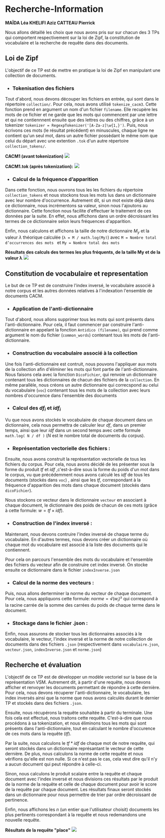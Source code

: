 # Recherche-Information
**MAÏDA Léa
KHELIFI Aziz
CATTEAU Pierrick**

Nous allons détaillé les choix que nous avons pris sur sur chacun des 3 TPs qui comportent respectivement sur la loi de Zipf, la constitution de vocabulaire et la recherche de requête dans des documents.

## Loi de Zipf
L'objectif de ce TP est de mettre en pratique la loi de Zipf en manipulant une collection de documents.
- ### Tokenisation des fichiers

Tout d'abord, nous devons découper les fichiers en entrée, qui sont dans le répertoire `collection/`. Pour cela, nous avons utilisé `tokenize_cacm3`. Cette fonction prend en argument un nom d'un fichier `filename`. Elle recupère les mots de ce fichier et ne garde que les mots qui commencent par une lettre et qui ne contiennnent ensuite que des lettres ou des chiffres, grâce à un tokenizer `tokenizer = RegexpTokenizer('[A-Za-z]\w{1,}')`. Puis, nous écrivons ces mots (le résultat précédent) en minuscules, chaque ligne ne contient qu'un seul mot, dans un autre fichier possèdant le même nom que celui du départ avec une extention `.tok` d'un autre répertoire `collection_tokens/`.

__CACM1 (avant tokenization)__
![](https://cdn.discordapp.com/attachments/689438068566261848/1097488462141198397/Capture_decran_du_2023-04-14_01-37-02.png)

__CACM1.tok (après tokenization):__
![](https://cdn.discordapp.com/attachments/689438068566261848/1097488461507854447/Capture_decran_du_2023-04-13_18-16-22.png)


- ### Calcul de la fréquence d’apparition 
Dans cette fonction, nous ouvrons tous les les fichiers du répertoire `collection_tokens` et nous stockons tous les mots lus dans un dictionnaire avec leur nombre d'occurrence. Autrement dit, si un mot existe déjà dans ce dictionnaire, nous incrémentons sa valeur, sinon nous l'ajoutons au dictionnaire.
Cette fonction nous facilite d'effectuer le traitement de ces données par la suite. En effet, nous affichons dans un ordre décroissant les termes de ce dictionnaire selon leurs fréquences d'apparition.

Enfin, nous calculons et affichons la taille de notre dictionnaire $M_y$ et la valeur $λ$ théorique calculée (`λ = M / math.log(My)`) avec `M = Nombre total d’occurrences des mots ` et `My = Nombre total des mots`

__Résultats des calculs des termes les plus fréquents, de la taille My et de la valeur λ__
![](https://cdn.discordapp.com/attachments/689438068566261848/1097488461822439545/Capture_decran_du_2023-04-14_01-36-30.png)


## Constitution de vocabulaire et representation
Le but de ce TP est de construire l'index inversé, le vocabulaire associé à notre corpus et les autres données relatives à l'indexation l'ensemble de documents CACM.
- ### Application de l'anti-dictionnaire
Tout d'abord, nous allons supprimer tous les mots qui sont présents dans l'anti-dictionnaire. Pour cela, il faut commencer par construire l'anti-dictionnaire en appelant la fonction `Antidico (filename)`, qui prend comme argument le nom du fichier (`common_words`) contenant tous les mots de l'anti-dictionnaire. 


- ### Construction du vocabulaire associé à la collection

Une fois l'anti-dictionnaire est contruit, nous pouvons l'appliquer aux mots de la collection afin d'éliminer les mots qui font partie de l'anti-dictionnaire. Nous faisons cela avec la fonction `DicoFichier`, qui renvoie un dictionnaire contenant tous les dictionnaires de chacun des fichiers de la `collection`.
En même parallèle, nous créons un autre dictionnaire qui correcspond au celui du vocabulaire (`voc`) contenant tous les mots de la collection avec leurs nombres d'occurence dans l'ensemble des documents

- ### Calcul des $df_i$ et $idf_i$
Vu que nous avons stockés le vocabulaire de chaque document dans un dictionnaire, cela nous permettra de calculer leur $df$, dans un premier temps, ainsi que leur $idf$ dans un second temps avec cette formule `math.log( N / df )` ($N$ est le nombre total de documents du corpus).

- ### Représentation vectorielle des fichiers : 
Ensuite, nous avons construit la représentation vectorielle de tous les fichiers du corpus. Pour cela, nous avons décidé de les présenter sous la forme du produit $tf$ et $idf$ ,c'est-à-dire sous la forme du poids d'un mot dans le corpus, vu que précédemment nous avons calculé les $idf$ de tous les documents (stockés dans `voc`) , ainsi que les $tf$, correspondant à la fréquence d'apparition des mots dans chaque document (stockés dans `dicoFichier`).

Nous stockons ce vecteur dans le dictionnaire `vecteur` en associant à chaque document, le dictionnaire des poids de chacun de ces mots (grâce à cette formule: $w = tf \times idf$).

- ### Construction de l'index inversé :

Maintenant, nous devons contruire l'index inversé de chaque terme du vocabulaire. En d'autres termes, nous devons créer un dictionnaire où chaque mot du vocabulaire est associé à la liste des documents qui le contiennent.

 Pour cela on parcours l'ensemble des mots du vocabulaire et l'ensemble des fichiers du vecteur afin de construire cet index inversé. On stocke ensuite ce dictionnaire dans le fichier `indexInverse.json`


- ### Calcul de la norme des vecteurs :

Puis, nous allons derterminer la norme du vecteur de chaque document. Pour cela, nous appliquons cette formule: $norme = √(w_i)²$ qui correspond à la racine carrée de la somme des carrées du poids de chaque terme dans le document.


 - ### Stockage dans le fichier .json :

Enfin, nous assurons de stocker tous les dictionnaires associés à le vocabulaire, le vecteur, l'index inversé et la norme de notre collection de documents dans des fichiers `.json` (respectivement dans `vocabulaire.json`, `vecteur.json`, `indexInverse.json` et `norme.json`)


## Recherche et évaluation

L'objectif de ce TP est de développer un modèle vectoriel sur la base de la représentation VSM.  Autrement dit, à partir d'une requête, nous devons afficher et renvoyer les documents permettant de répondre à cette dernière.
Pour cela, nous devons récuperer l'anti-dictionnaire, le vocabulaire, les index inversés ainsi que la norme que nous avons calculés durant le dernier TP et stockés dans des fichiers `.json`. 

Ensuite, nous récupérons la requête souhaitée à partir du terminale. Une fois cela est effectué, nous traitons cette requête. C'est-à-dire que nous procédons à sa tokenization, et nous éliminons tous les mots qui sont présents dans l'anti-dictionnaire, tout en calculant le nombre d'occurence de ces mots dans la requête ($tf$).

Par la suite, nous calculons le $tf*idf$ de chaque mot de notre requête, qui seront stockés dans un dictionnaire représantant le vecteur de cette dernière. De plus, nous calculons la norme de cette requête et nous vérifions qu'elle est non nulle. Si ce n'est pas le cas, cela veut dire qu'il n'y a aucun document qui peut répondre à celle-ci.

Sinon, nous calculons le produit scalaire entre la requête et chaque document avec l'index inversé et nous divisions ces résultats par le produit de la norme de la requête et celle de chaque document pour avoir le score de la requête par chaque document. Les résultats finaux seront stockés dans un dictionnaire pour nous permettre de trier par ordre décroissant de pertinence. 

Enfin, nous affichons les $n$ (un entier que l'utilisateur choisit) documents les plus pertinents correspondant à la requête et nous redemandons une nouvelle requête.

__Résultats de la requête "place"__
![](https://cdn.discordapp.com/attachments/689438068566261848/1097488462434807848/Capture_decran_du_2023-04-15_17-56-44.png)